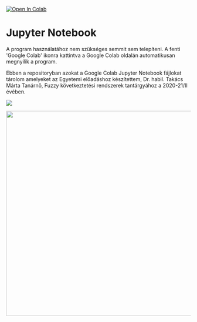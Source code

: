 
[![Open In Colab](https://colab.research.google.com/assets/colab-badge.svg)](https://colab.research.google.com/github/JoDeMiro/ImageProcessing/blob/master)

# Jupyter Notebook
A program használatához nem szükséges semmit sem telepíteni.
A fenti 'Google Colab' ikonra kattintva a Google Colab oldalán automatikusan megnyilik a
program.


Ebben a repositoryban azokat a Google Colab Jupyter Notebook fájlokat tárolom amelyeket az Egyetemi előadáshoz készítettem, Dr. habil. Takács Márta Tanárnő, Fuzzy következtetési rendszerek tantárgyához a 2020-21/II évében.


<img src="https://github.com/JoDeMiro/FuzzyLogic/blob/main/FuzzyLogicDemo.png?raw=true"></img>

<img src="https://github.com/JoDeMiro/FuzzyLogic/blob/main/FuzzyLogicDemo.gif?raw=true" width="683" height="558"></img>
